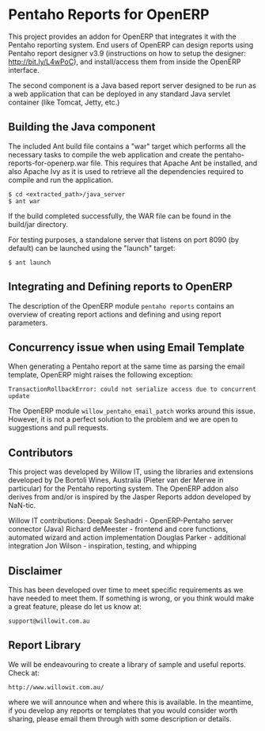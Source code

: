 # Pentaho Reports for OpenERP

This project provides an addon for OpenERP that integrates it with
the Pentaho reporting system. End users of OpenERP can design
reports using Pentaho report designer v3.9 (instructions on how
to setup the designer: http://bit.ly/L4wPoC), and install/access
them from inside the OpenERP interface.

The second component is a Java based report server designed to be
run as a web application that can be deployed in any standard
Java servlet container (like Tomcat, Jetty, etc.)


## Building the Java component

The included Ant build file contains a "war" target which
performs all the necessary tasks to compile the web application and
create the pentaho-reports-for-openerp.war file. This requires that
Apache Ant be installed, and also Apache Ivy as it is used to retrieve
all the dependencies required to compile and run the application.

	$ cd <extracted_path>/java_server
	$ ant war

If the build completed successfully, the WAR file can be found
in the build/jar directory.

For testing purposes, a standalone server that listens on port
8090 (by default) can be launched using the "launch" target:

	$ ant launch


## Integrating and Defining reports to OpenERP

The description of the OpenERP module `pentaho reports` contains an overview
of creating report actions and defining and using report parameters.

## Concurrency issue when using Email Template

When generating a Pentaho report at the same time as parsing the email
template, OpenERP might raises the following exception:

    TransactionRollbackError: could not serialize access due to concurrent
    update

The OpenERP module `willow_pentaho_email_patch` works around this
issue. However, it is not a perfect solution to the problem and we are open
to suggestions and pull requests.

## Contributors

This project was developed by Willow IT, using the libraries and
extensions developed by De Bortoli Wines, Australia (Pieter van der
Merwe in particular) for the Pentaho reporting system. The OpenERP
addon also derives from and/or is inspired by the Jasper Reports addon
developed by NaN-tic.

Willow IT contributions:
	Deepak Seshadri - OpenERP-Pentaho server connector (Java)
	Richard deMeester - frontend and core functions, automated wizard
						and action implementation
	Douglas Parker - additional integration
	Jon Wilson - inspiration, testing, and whipping


## Disclaimer

This has been developed over time to meet specific requirements as we have
needed to meet them. If something is wrong, or you think would make a great
feature, please do let us know at:

	support@willowit.com.au


## Report Library

We will be endeavouring to create a library of sample and useful reports.
Check at:

	http://www.willowit.com.au/

where we will announce when and where this is available. In the meantime, if
you develop any reports or templates that you would consider worth sharing,
please email them through with some description or details.
